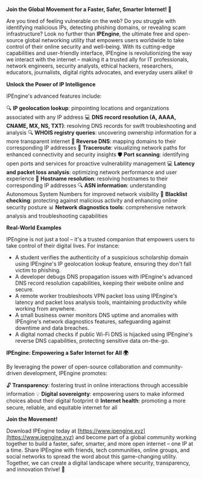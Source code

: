 **Join the Global Movement for a Faster, Safer, Smarter Internet! 🚀**

Are you tired of feeling vulnerable on the web? Do you struggle with identifying malicious IPs, detecting phishing domains, or revealing scam infrastructure? Look no further than **IPEngine**, the ultimate free and open-source global networking utility that empowers users worldwide to take control of their online security and well-being. With its cutting-edge capabilities and user-friendly interface, IPEngine is revolutionizing the way we interact with the internet – making it a trusted ally for IT professionals, network engineers, security analysts, ethical hackers, researchers, educators, journalists, digital rights advocates, and everyday users alike! 🌐

**Unlock the Power of IP Intelligence**

IPEngine's advanced features include:

🔍 **IP geolocation lookup**: pinpointing locations and organizations associated with any IP address
💻 **DNS record resolution (A, AAAA, CNAME, MX, NS, TXT)**: resolving DNS records for swift troubleshooting and analysis
🔍 **WHOIS registry queries**: uncovering ownership information for a more transparent internet
📡 **Reverse DNS**: mapping domains to their corresponding IP addresses
🚀 **Traceroute**: visualizing network paths for enhanced connectivity and security insights
🛡️ **Port scanning**: identifying open ports and services for proactive vulnerability management
💻 **Latency and packet loss analysis**: optimizing network performance and user experience
💼 **Hostname resolution**: resolving hostnames to their corresponding IP addresses
🔍 **ASN information**: understanding Autonomous System Numbers for improved network visibility
🚨 **Blacklist checking**: protecting against malicious activity and enhancing online security posture
📊 **Network diagnostics tools**: comprehensive network analysis and troubleshooting capabilities

**Real-World Examples**

IPEngine is not just a tool – it's a trusted companion that empowers users to take control of their digital lives. For instance:

* A student verifies the authenticity of a suspicious scholarship domain using IPEngine's IP geolocation lookup feature, ensuring they don't fall victim to phishing.
* A developer debugs DNS propagation issues with IPEngine's advanced DNS record resolution capabilities, keeping their website online and secure.
* A remote worker troubleshoots VPN packet loss using IPEngine's latency and packet loss analysis tools, maintaining productivity while working from anywhere.
* A small business owner monitors DNS uptime and anomalies with IPEngine's network diagnostics features, safeguarding against downtime and data breaches.
* A digital nomad checks if public Wi-Fi DNS is hijacked using IPEngine's reverse DNS capabilities, protecting sensitive data on-the-go.

**IPEngine: Empowering a Safer Internet for All 🌍**

By leveraging the power of open-source collaboration and community-driven development, IPEngine promotes:

🔓 **Transparency**: fostering trust in online interactions through accessible information
💡 **Digital sovereignty**: empowering users to make informed choices about their digital footprint
🌐 **Internet health**: promoting a more secure, reliable, and equitable internet for all

**Join the Movement!**

Download IPEngine today at [https://www.ipengine.xyz](https://www.ipengine.xyz) and become part of a global community working together to build a faster, safer, smarter, and more open internet – one IP at a time. Share IPEngine with friends, tech communities, online groups, and social networks to spread the word about this game-changing utility. Together, we can create a digital landscape where security, transparency, and innovation thrive! 🌟